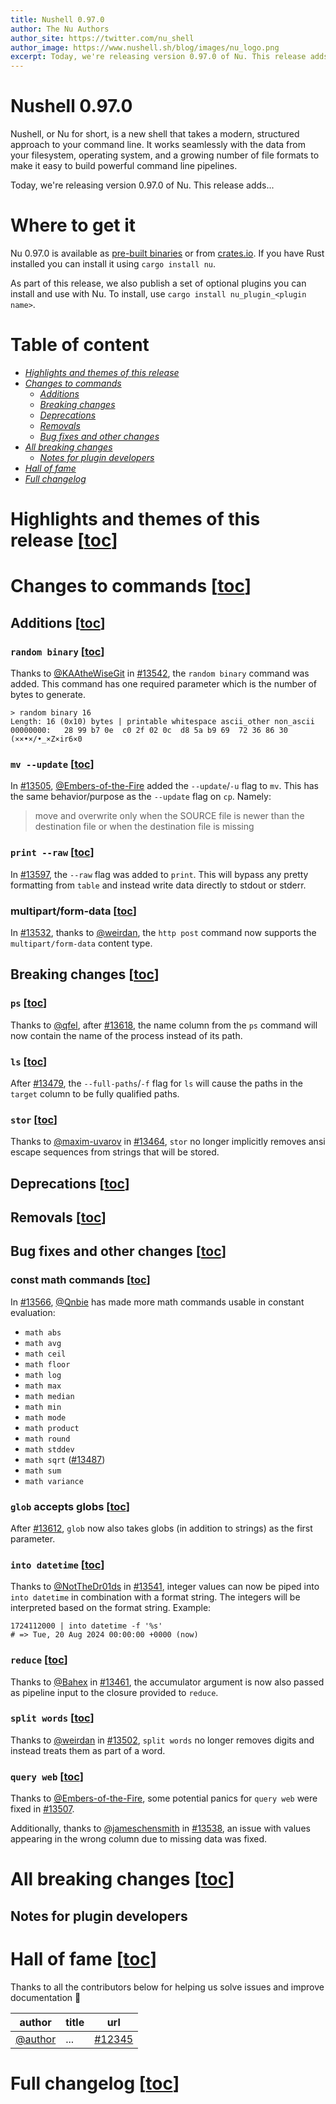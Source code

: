 ```yaml
---
title: Nushell 0.97.0
author: The Nu Authors
author_site: https://twitter.com/nu_shell
author_image: https://www.nushell.sh/blog/images/nu_logo.png
excerpt: Today, we're releasing version 0.97.0 of Nu. This release adds...
---
```


<!-- TODO: complete the excerpt above -->

# Nushell 0.97.0

Nushell, or Nu for short, is a new shell that takes a modern, structured approach to your command line. It works seamlessly with the data from your filesystem, operating system, and a growing number of file formats to make it easy to build powerful command line pipelines.

<!-- TODO: write this excerpt -->

Today, we're releasing version 0.97.0 of Nu. This release adds...

# Where to get it

Nu 0.97.0 is available as [pre-built binaries](https://github.com/nushell/nushell/releases/tag/0.97.0) or from [crates.io](https://crates.io/crates/nu). If you have Rust installed you can install it using `cargo install nu`.

As part of this release, we also publish a set of optional plugins you can install and use with Nu. To install, use `cargo install nu_plugin_<plugin name>`.

# Table of content

- [_Highlights and themes of this release_](#highlights-and-themes-of-this-release-toc)
- [_Changes to commands_](#changes-to-commands-toc)
  - [_Additions_](#additions-toc)
  - [_Breaking changes_](#breaking-changes-toc)
  - [_Deprecations_](#deprecations-toc)
  - [_Removals_](#removals-toc)
  - [_Bug fixes and other changes_](#bug-fixes-and-other-changes-toc)
- [_All breaking changes_](#all-breaking-changes-toc)
  - [_Notes for plugin developers_](#notes-for-plugin-developers)
- [_Hall of fame_](#hall-of-fame-toc)
- [_Full changelog_](#full-changelog-toc)
<!-- TODO: please add links to the other sections here

    the following command should help pre-generate a great deal of the table of content.
    be careful with the format and false-positives :wink:
    ```nushell
    rg '^#+ ' blog/...
        | lines
        | each {
            str replace '# ' '- '
                | str replace --all '#' '    '
                | str replace --regex '- (.*)' '- [_$1_](#$1-toc)'
        }
        | to text
    ```
-->

# Highlights and themes of this release [[toc](#table-of-content)]

<!-- NOTE: if you wanna write a section about a breaking change, when it's a very important one,
    please add the following snippet to have a "warning" banner :)
    > see [an example](https://www.nushell.sh/blog/2023-09-19-nushell_0_85_0.html#pythonesque-operators-removal)

    ```md
    ::: warning Breaking change
    See a full overview of the [breaking changes](#breaking-changes)
    :::
    ```
-->
<!-- NOTE: see https://vuepress.github.io/reference/default-theme/markdown.html#custom-containers
    for the list of available *containers*
-->

# Changes to commands [[toc](#table-of-content)]

## Additions [[toc](#table-of-content)]

### `random binary` [[toc](#table-of-content)]

Thanks to [@KAAtheWiseGit](https://github.com/KAAtheWiseGit) in [#13542](https://github.com/nushell/nushell/pull/13542), the `random binary` command was added. This command has one required parameter which is the number of bytes to generate.

```nushell
> random binary 16
Length: 16 (0x10) bytes | printable whitespace ascii_other non_ascii
00000000:   28 99 b7 0e  c0 2f 02 0c  d8 5a b9 69  72 36 86 30   (××•×/•_×Z×ir6×0
```

### `mv --update` [[toc](#table-of-content)]

In [#13505](https://github.com/nushell/nushell/pull/13505), [@Embers-of-the-Fire](https://github.com/Embers-of-the-Fire) added the `--update`/`-u` flag to `mv`. This has the same behavior/purpose as the `--update` flag on `cp`. Namely:

> move and overwrite only when the SOURCE file is newer than the destination file or when the destination file is missing

### `print --raw` [[toc](#table-of-content)]

In [#13597](https://github.com/nushell/nushell/pull/13597), the `--raw` flag was added to `print`. This will bypass any pretty formatting from `table` and instead write data directly to stdout or stderr.

### multipart/form-data [[toc](#table-of-content)]

In [#13532](https://github.com/nushell/nushell/pull/13532), thanks to [@weirdan](https://github.com/weirdan), the `http post` command now supports the `multipart/form-data` content type.

## Breaking changes [[toc](#table-of-content)]

### `ps` [[toc](#table-of-content)]

Thanks to [@qfel](https://github.com/qfel), after [#13618](https://github.com/nushell/nushell/pull/13618), the name column from the `ps` command will now contain the name of the process instead of its path.

### `ls` [[toc](#table-of-content)]

After [#13479](https://github.com/nushell/nushell/issues/13479), the `--full-paths`/`-f` flag for `ls` will cause the paths in the `target` column to be fully qualified paths.

### `stor` [[toc](#table-of-content)]

Thanks to [@maxim-uvarov](https://github.com/maxim-uvarov) in [#13464](https://github.com/nushell/nushell/pull/13464), `stor` no longer implicitly removes ansi escape sequences from strings that will be stored.

## Deprecations [[toc](#table-of-content)]

## Removals [[toc](#table-of-content)]

## Bug fixes and other changes [[toc](#table-of-content)]

### const math commands [[toc](#table-of-content)]

In [#13566](https://github.com/nushell/nushell/pull/13566), [@Qnbie](https://github.com/Qnbie) has made more math commands usable in constant evaluation:

- `math abs`
- `math avg`
- `math ceil`
- `math floor`
- `math log`
- `math max`
- `math median`
- `math min`
- `math mode`
- `math product`
- `math round`
- `math stddev`
- `math sqrt` ([#13487](https://github.com/nushell/nushell/pull/13487))
- `math sum`
- `math variance`

### `glob` accepts globs [[toc](#table-of-content)]

After [#13612](https://github.com/nushell/nushell/pull/13612), `glob` now also takes globs (in addition to strings) as the first parameter.

### `into datetime` [[toc](#table-of-content)]

Thanks to [@NotTheDr01ds](https://github.com/NotTheDr01ds) in [#13541](https://github.com/nushell/nushell/pull/13541), integer values can now be piped into `into datetime` in combination with a format string. The integers will be interpreted based on the format string. Example:

```nu
1724112000 | into datetime -f '%s'
# => Tue, 20 Aug 2024 00:00:00 +0000 (now)
```

### `reduce` [[toc](#table-of-content)]

Thanks to [@Bahex](https://github.com/Bahex) in [#13461](https://github.com/nushell/nushell/pull/13461), the accumulator argument is now also passed as pipeline input to the closure provided to `reduce`.

### `split words` [[toc](#table-of-content)]

Thanks to [@weirdan](https://github.com/weirdan) in [#13502](https://github.com/nushell/nushell/pull/13502), `split words` no longer removes digits and instead treats them as part of a word.

### `query web` [[toc](#table-of-content)]

Thanks to [@Embers-of-the-Fire](https://github.com/Embers-of-the-Fire), some potential panics for `query web` were fixed in [#13507](https://github.com/nushell/nushell/pull/13507).

Additionally, thanks to [@jameschensmith](https://github.com/jameschensmith) in [#13538](https://github.com/nushell/nushell/pull/13538), an issue with values appearing in the wrong column due to missing data was fixed.

<!-- NOTE: to start investigating the contributions of last release, i like to list them all in a raw table.
    to achieve this, one can use the [`list-merged-prs` script from `nu_scripts`](https://github.com/nushell/nu_scripts/blob/main/make_release/release-note/list-merged-prs)
    as follows:

    ```nushell
    use ./make_release/release-note/list-merged-prs
    use std clip

    let last_release_date = ^gh api /repos/nushell/nushell/releases
        | from json
        | into datetime published_at
        | get published_at
        | sort
        | last

    let prs = list-merged-prs nushell/nushell $last_release_date
        | sort-by mergedAt
        | update url {|it| $"[#($it.number)]\(($it.url)\)" }
        | update author { $"[@($in)]\(https://github.com/($in)\)" }
        | select author title url
        | rename -c {url: pr}
        | to md --pretty

    $prs | to md --pretty | clip
    ```
-->

# All breaking changes [[toc](#table-of-content)]

<!-- TODO:
    paste the output of
    ```nu
    ./make_release/release-note/list-merged-prs nushell/nushell --label pr:breaking-change --pretty --no-author
    ```
    here
-->

## Notes for plugin developers

# Hall of fame [[toc](#table-of-content)]

Thanks to all the contributors below for helping us solve issues and improve documentation :pray:

| author                               | title | url                                                     |
| ------------------------------------ | ----- | ------------------------------------------------------- |
| [@author](https://github.com/author) | ...   | [#12345](https://github.com/nushell/nushell/pull/12345) |

# Full changelog [[toc](#table-of-content)]

<!-- TODO:
    paste the output of
    ```nu
    ./make_release/release-note/get-full-changelog
    ```
    here
-->
